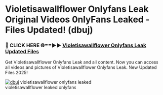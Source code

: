 # Violetisawallflower Onlyfans Leak Original Videos 0nlyFans Leaked - Files Updated! (dbuj)

<h3>🔴 CLICK HERE 🌐==►► <a href="https://tinyurl.com/ms9xzufz" rel="nofollow">Violetisawallflower Onlyfans Leak Updated Files</a></h3>

Get Violetisawallflower Onlyfans Leak and all content. Now you can access all videos and pictures of Violetisawallflower Onlyfans Leak. New Updated Files 2025!

[![dbuj](https://i.imgur.com/ppqm5kG.gif)](https://tinyurl.com/ms9xzufz)
violetisawallflower onlyfans leaked<br>
violetisawallflower leaked onlyfans